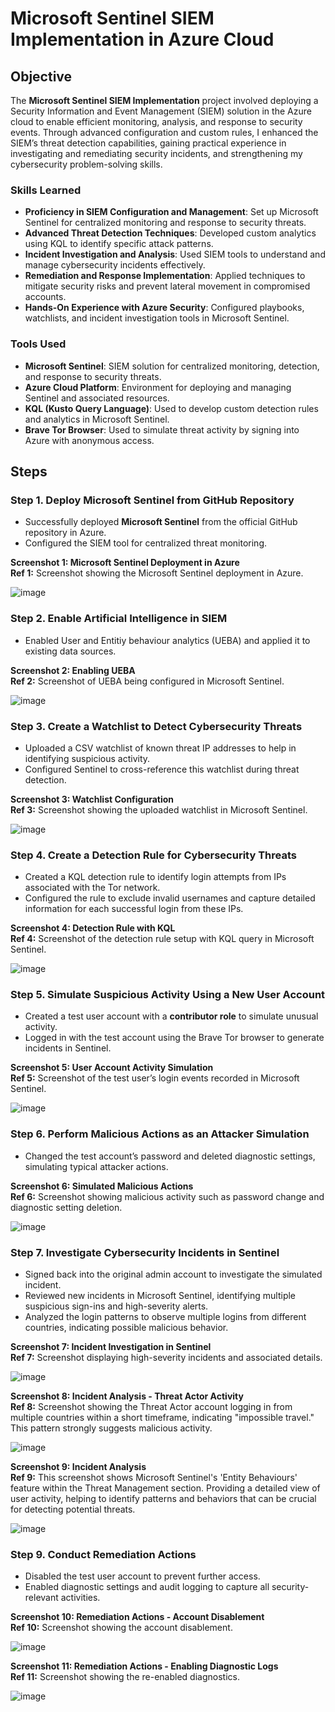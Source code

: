 # Microsoft Sentinel SIEM Implementation in Azure Cloud

## Objective
The **Microsoft Sentinel SIEM Implementation** project involved deploying a Security Information and Event Management (SIEM) solution in the Azure cloud to enable efficient monitoring, analysis, and response to security events. Through advanced configuration and custom rules, I enhanced the SIEM’s threat detection capabilities, gaining practical experience in investigating and remediating security incidents, and strengthening my cybersecurity problem-solving skills.

### Skills Learned
- **Proficiency in SIEM Configuration and Management**: Set up Microsoft Sentinel for centralized monitoring and response to security threats.
- **Advanced Threat Detection Techniques**: Developed custom analytics using KQL to identify specific attack patterns.
- **Incident Investigation and Analysis**: Used SIEM tools to understand and manage cybersecurity incidents effectively.
- **Remediation and Response Implementation**: Applied techniques to mitigate security risks and prevent lateral movement in compromised accounts.
- **Hands-On Experience with Azure Security**: Configured playbooks, watchlists, and incident investigation tools in Microsoft Sentinel.

### Tools Used
- **Microsoft Sentinel**: SIEM solution for centralized monitoring, detection, and response to security threats.
- **Azure Cloud Platform**: Environment for deploying and managing Sentinel and associated resources.
- **KQL (Kusto Query Language)**: Used to develop custom detection rules and analytics in Microsoft Sentinel.
- **Brave Tor Browser**: Used to simulate threat activity by signing into Azure with anonymous access.

## Steps

### Step 1. Deploy Microsoft Sentinel from GitHub Repository
- Successfully deployed **Microsoft Sentinel** from the official GitHub repository in Azure.
- Configured the SIEM tool for centralized threat monitoring.

**Screenshot 1: Microsoft Sentinel Deployment in Azure**  
**Ref 1:** Screenshot showing the Microsoft Sentinel deployment in Azure.

![image](https://github.com/user-attachments/assets/5ccace50-a4cb-43c0-9ed9-f91f7b5147bd)

### Step 2. Enable Artificial Intelligence in SIEM
- Enabled User and Entitiy behaviour analytics (UEBA) and applied it to existing data sources. 

**Screenshot 2: Enabling UEBA**  
**Ref 2:** Screenshot of UEBA being configured in Microsoft Sentinel.

![image](https://github.com/user-attachments/assets/cfc22581-b895-45fb-a67f-020e69f9df37)

### Step 3. Create a Watchlist to Detect Cybersecurity Threats
- Uploaded a CSV watchlist of known threat IP addresses to help in identifying suspicious activity.
- Configured Sentinel to cross-reference this watchlist during threat detection.

**Screenshot 3: Watchlist Configuration**  
**Ref 3:** Screenshot showing the uploaded watchlist in Microsoft Sentinel.

![image](https://github.com/user-attachments/assets/6f5a8244-e2f4-4ed7-9f68-e5fdf6818fa7)

### Step 4. Create a Detection Rule for Cybersecurity Threats
- Created a KQL detection rule to identify login attempts from IPs associated with the Tor network.
- Configured the rule to exclude invalid usernames and capture detailed information for each successful login from these IPs.

**Screenshot 4: Detection Rule with KQL**  
**Ref 4:** Screenshot of the detection rule setup with KQL query in Microsoft Sentinel.

![image](https://github.com/user-attachments/assets/6e9a1e54-5d9b-4bcc-b6b9-6bf38080a115)

### Step 5. Simulate Suspicious Activity Using a New User Account
- Created a test user account with a **contributor role** to simulate unusual activity.
- Logged in with the test account using the Brave Tor browser to generate incidents in Sentinel.

**Screenshot 5: User Account Activity Simulation**  
**Ref 5:** Screenshot of the test user’s login events recorded in Microsoft Sentinel.

![image](https://github.com/user-attachments/assets/dc30d229-b2ab-4dbd-9627-9ba68cba86c5)

### Step 6. Perform Malicious Actions as an Attacker Simulation
- Changed the test account’s password and deleted diagnostic settings, simulating typical attacker actions.

**Screenshot 6: Simulated Malicious Actions**  
**Ref 6:** Screenshot showing malicious activity such as password change and diagnostic setting deletion.

![image](https://github.com/user-attachments/assets/acbfa5e2-2961-4eb0-9794-2aa9f0a3955e)

### Step 7. Investigate Cybersecurity Incidents in Sentinel
- Signed back into the original admin account to investigate the simulated incident.
- Reviewed new incidents in Microsoft Sentinel, identifying multiple suspicious sign-ins and high-severity alerts.
- Analyzed the login patterns to observe multiple logins from different countries, indicating possible malicious behavior.

**Screenshot 7: Incident Investigation in Sentinel**  
**Ref 7:** Screenshot displaying high-severity incidents and associated details.

![image](https://github.com/user-attachments/assets/e1c026ec-ed45-4ecf-addb-3303c255e2d1)

**Screenshot 8: Incident Analysis - Threat Actor Activity**  
**Ref 8:** Screenshot showing the Threat Actor account logging in from multiple countries within a short timeframe, indicating "impossible travel." This pattern strongly suggests malicious activity.

![image](https://github.com/user-attachments/assets/5036222e-8905-45bd-b6d4-4d868e083a91)

**Screenshot 9: Incident Analysis**  
**Ref 9:** This screenshot shows Microsoft Sentinel's 'Entity Behaviours' feature within the Threat Management section. Providing a detailed view of user activity, helping to identify patterns and behaviors that can be crucial for detecting potential threats.

![image](https://github.com/user-attachments/assets/274a3ffc-14df-49f6-92de-18485c1e4a97)

### Step 9. Conduct Remediation Actions
- Disabled the test user account to prevent further access.
- Enabled diagnostic settings and audit logging to capture all security-relevant activities.

**Screenshot 10: Remediation Actions - Account Disablement**  
**Ref 10:** Screenshot showing the account disablement.

![image](https://github.com/user-attachments/assets/8b5e01f9-319d-430d-b4bf-29ddb998ce2d)

**Screenshot 11: Remediation Actions - Enabling Diagnostic Logs**  
**Ref 11:** Screenshot showing the re-enabled diagnostics.

![image](https://github.com/user-attachments/assets/4fd705ea-b128-4c46-911a-2a7c9e3b22b3)




